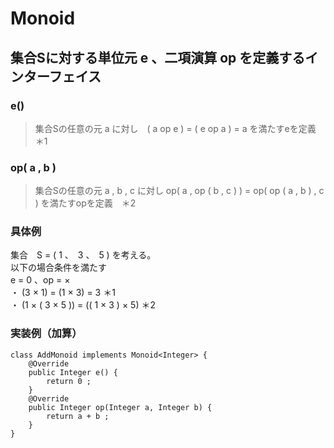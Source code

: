 # Monoid
## 集合Sに対する単位元 e 、二項演算 op を定義するインターフェイス

### e()
> 集合Sの任意の元 a に対し　( a op e ) = ( e op a ) = a を満たすeを定義　＊1

### op( a , b )
> 集合Sの任意の元 a , b , c に対し op( a , op ( b , c ) ) = op( op ( a , b ) , c ) を満たすopを定義　＊2

### 具体例

集合　S = ( 1 、　3 、　5 ) を考える。　<br>
以下の場合条件を満たす <br>
e = 0 、op = × <br>
・ (3 × 1) = (1 × 3) = 3             ＊1<br>
・ (1 × ( 3 × 5 )) = (( 1 × 3 ) × 5) ＊2<br>

### 実装例（加算）
```
class AddMonoid implements Monoid<Integer> {
    @Override
    public Integer e() {
        return 0 ;
    }
    @Override
    public Integer op(Integer a, Integer b) {
        return a + b ;
    }
}
```
